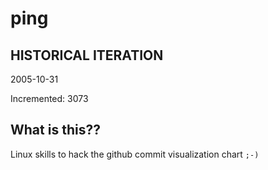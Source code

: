 # ping

## HISTORICAL ITERATION
2005-10-31

Incremented: 3073

## What is this?? 
Linux skills to hack the github commit visualization chart `;-)`
